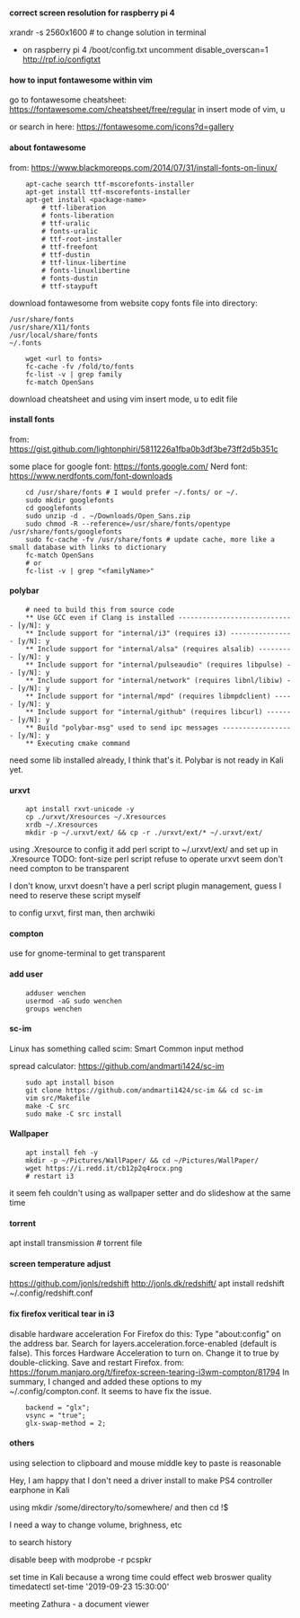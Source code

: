 #### correct screen resolution for raspberry pi 4
xrandr -s 2560x1600 # to change solution in terminal

- on raspberry pi 4
/boot/config.txt
uncomment disable_overscan=1
http://rpf.io/configtxt


#### how to input fontawesome within vim
go to fontawesome cheatsheet: https://fontawesome.com/cheatsheet/free/regular
in insert mode of vim, <C-v> u <the unicode of the font>

or search in here: https://fontawesome.com/icons?d=gallery

#### about fontawesome
from: https://www.blackmoreops.com/2014/07/31/install-fonts-on-linux/
```
    apt-cache search ttf-mscorefonts-installer
    apt-get install ttf-mscorefonts-installer
    apt-get install <package-name>
        # ttf-liberation
        # fonts-liberation
        # ttf-uralic
        # fonts-uralic
        # ttf-root-installer
        # ttf-freefont
        # ttf-dustin
        # ttf-linux-libertine
        # fonts-linuxlibertine
        # fonts-dustin
        # ttf-staypuft
```

download fontawesome from website
copy fonts file into directory:

    /usr/share/fonts
    /usr/share/X11/fonts
    /usr/local/share/fonts
    ~/.fonts
```shell
    wget <url to fonts>
    fc-cache -fv /fold/to/fonts
    fc-list -v | grep family
    fc-match OpenSans
```

download cheatsheet
and using vim insert mode, <C-v> u <unicode> to edit file

#### install fonts
from: https://gist.github.com/lightonphiri/5811226a1fba0b3df3be73ff2d5b351c

some place for google font: https://fonts.google.com/
Nerd font: https://www.nerdfonts.com/font-downloads

```shell
    cd /usr/share/fonts # I would prefer ~/.fonts/ or ~/.
    sudo mkdir googlefonts
    cd googlefonts
    sudo unzip -d . ~/Downloads/Open_Sans.zip
    sudo chmod -R --reference=/usr/share/fonts/opentype /usr/share/fonts/googlefonts
    sudo fc-cache -fv /usr/share/fonts # update cache, more like a small database with links to dictionary
    fc-match OpenSans
    # or
    fc-list -v | grep "<familyName>"
```

#### polybar
```shell
    # need to build this from source code
    ** Use GCC even if Clang is installed ----------------------------- [y/N]: y
    ** Include support for "internal/i3" (requires i3) ---------------- [y/N]: y
    ** Include support for "internal/alsa" (requires alsalib) --------- [y/N]: y
    ** Include support for "internal/pulseaudio" (requires libpulse) -- [y/N]: y
    ** Include support for "internal/network" (requires libnl/libiw) -- [y/N]: y
    ** Include support for "internal/mpd" (requires libmpdclient) ----- [y/N]: y
    ** Include support for "internal/github" (requires libcurl) ------- [y/N]: y
    ** Build "polybar-msg" used to send ipc messages ------------------ [y/N]: y
    ** Executing cmake command
```
need some lib installed
already, I think that's it. Polybar is not ready in Kali yet.

#### urxvt
```shell
    apt install rxvt-unicode -y
    cp ./urxvt/Xresources ~/.Xresources
    xrdb ~/.Xresources
    mkdir -p ~/.urxvt/ext/ && cp -r ./urxvt/ext/* ~/.urxvt/ext/
```
using .Xresource to config it
add perl script to ~/.urxvt/ext/ and set up in .Xresource
TODO: font-size perl script refuse to operate
urxvt seem don't need compton to be transparent

I don't know, urxvt doesn't have a perl script plugin management,
guess I need to reserve these script myself

to config urxvt, first man, then archwiki

#### compton
use for gnome-terminal to get transparent


#### add user
```shell
    adduser wenchen
    usermod -aG sudo wenchen
    groups wenchen
```

#### sc-im
Linux has something called scim: Smart Common input method

spread calculator: https://github.com/andmarti1424/sc-im
```
    sudo apt install bison
    git clone https://github.com/andmarti1424/sc-im && cd sc-im
    vim src/Makefile
    make -C src
    sudo make -C src install
```

#### Wallpaper
```shell
    apt install feh -y
    mkdir -p ~/Pictures/WallPaper/ && cd ~/Pictures/WallPaper/
    wget https://i.redd.it/cb12p2q4rocx.png
    # restart i3
```
it seem feh couldn't using as wallpaper setter and do slideshow at the same time

#### torrent
apt install transmission # torrent file

#### screen temperature adjust
https://github.com/jonls/redshift
http://jonls.dk/redshift/
apt install redshift
~/.config/redshift.conf


#### fix firefox veritical tear in i3
disable hardware acceleration
For Firefox do this:
    Type "about:config" on the address bar.
    Search for layers.acceleration.force-enabled (default is false). This forces Hardware Acceleration to turn on.
    Change it to true by double-clicking.
    Save and restart Firefox.
from: https://forum.manjaro.org/t/firefox-screen-tearing-i3wm-compton/81794
In summary, I changed and added these options to my ~/.config/compton.conf.
It seems to have fix the issue.
```
    backend = "glx";
    vsync = "true";
    glx-swap-method = 2;
```

#### others
using selection to clipboard and mouse middle key to paste is reasonable

Hey, I am happy that I don't need a driver install to make PS4 controller earphone in Kali

using mkdir /some/directory/to/somewhere/ and then cd !$

I need a way to change volume, brighness, etc

<C-R> to search history

disable beep with modprobe -r pcspkr

set time in Kali because a wrong time could effect web broswer quality
timedatectl set-time '2019-09-23 15:30:00'

meeting Zathura - a document viewer
